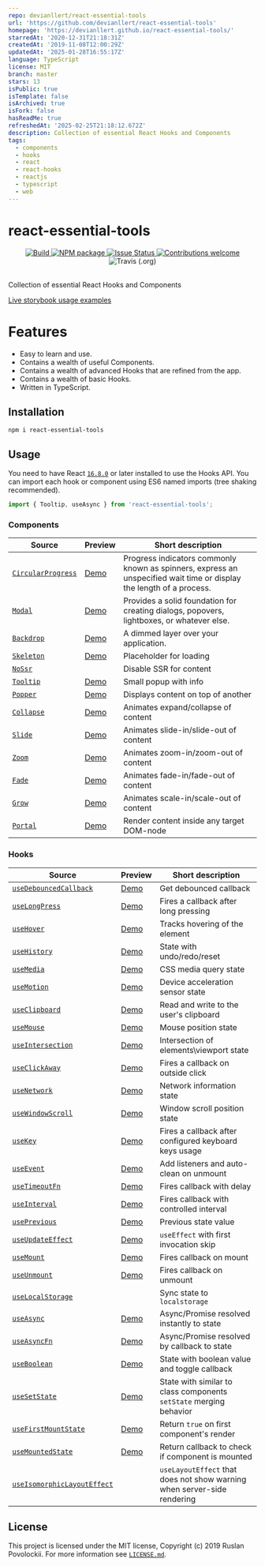 ```yaml
---
repo: devianllert/react-essential-tools
url: 'https://github.com/devianllert/react-essential-tools'
homepage: 'https://devianllert.github.io/react-essential-tools/'
starredAt: '2020-12-31T21:18:31Z'
createdAt: '2019-11-08T12:00:29Z'
updatedAt: '2025-01-28T16:55:17Z'
language: TypeScript
license: MIT
branch: master
stars: 13
isPublic: true
isTemplate: false
isArchived: true
isFork: false
hasReadMe: true
refreshedAt: '2025-02-25T21:18:12.672Z'
description: Collection of essential React Hooks and Components
tags:
  - components
  - hooks
  - react
  - react-hooks
  - reactjs
  - typescript
  - web
---
```


# react-essential-tools

<div align="center">
  <a href="https://circleci.com/gh/devianllert/react-essential-tools/">
    <img src="https://circleci.com/gh/devianllert/react-essential-tools/tree/develop.svg?style=svg" alt="Build" />
  </a>
  <a href="https://www.npmjs.com/package/react-essential-tools">
    <img src="https://img.shields.io/npm/v/react-essential-tools.svg" alt="NPM package" />
  </a>
  <a href="https://github.com/devianllert/react-essential-tools/issues">
    <img src="https://img.shields.io/github/issues/devianllert/react-essential-tools.svg" alt="Issue Status" />
  </a>
  <a href="https://github.com/devianllert/react-essential-tools/issues">
    <img src="https://img.shields.io/badge/contributions-welcome-brightgreen.svg?style=flat" alt="Contributions welcome" />
  </a>
  <img alt="Travis (.org)" src="https://img.shields.io/travis/devianllert/react-essential-tools">
  <br/>
  <br/>
</div>

Collection of essential React Hooks and Components

[Live storybook usage examples](https://devianllert.github.io/react-essential-tools/)

# Features

- Easy to learn and use.
- Contains a wealth of useful Components.
- Contains a wealth of advanced Hooks that are refined from the app.
- Contains a wealth of basic Hooks.
- Written in TypeScript.

## Installation

```
npm i react-essential-tools
```

## Usage

You need to have React [`16.8.0`](https://reactjs.org/blog/2019/02/06/react-v16.8.0.html) or later installed to use the Hooks API. You can import each hook or component using ES6 named imports (tree shaking recommended).

```js
import { Tooltip, useAsync } from 'react-essential-tools';
```

### Components

| Source | Preview | Short description |
| ------ | ------- | ----------------- |
| [`CircularProgress`](./src/components/CircularProgress) | [Demo](https://devianllert.github.io/react-essential-tools/?path=/story/components-circularprogress--indeterminate) | Progress indicators commonly known as spinners, express an unspecified wait time or display the length of a process. |
| [`Modal`](./src/components/Skeleton) | [Demo](https://devianllert.github.io/react-essential-tools/?path=/story/components-modal--basic) | Provides a solid foundation for creating dialogs, popovers, lightboxes, or whatever else. |
| [`Backdrop`](./src/components/Skeleton) | [Demo](https://devianllert.github.io/react-essential-tools/?path=/story/components-backdrop--basic) | A dimmed layer over your application. |
| [`Skeleton`](./src/components/Skeleton) | [Demo](https://devianllert.github.io/react-essential-tools/?path=/story/components-skeleton--basic) | Placeholder for loading |
| [`NoSsr`](./src/components/NoSsr) | | Disable SSR for content |
| [`Tooltip`](./src/components/Tooltip) | [Demo](https://devianllert.github.io/react-essential-tools/?path=/story/components-tooltip--basic) | Small popup with info |
| [`Popper`](./src/components/Popper) | [Demo](https://devianllert.github.io/react-essential-tools/?path=/story/components-popper--basic) | Displays content on top of another |
| [`Collapse`](./src/components/Collapse) | [Demo](https://devianllert.github.io/react-essential-tools/?path=/story/components-collapse--basic) | Animates expand/collapse of content |
| [`Slide`](./src/components/Slide) | [Demo](https://devianllert.github.io/react-essential-tools/?path=/story/components-slide--basic) | Animates slide-in/slide-out of content |
| [`Zoom`](./src/components/Zoom) | [Demo](https://devianllert.github.io/react-essential-tools/?path=/story/components-zoom--basic) | Animates zoom-in/zoom-out of content |
| [`Fade`](./src/components/Fade) | [Demo](https://devianllert.github.io/react-essential-tools/?path=/story/components-fade--basic) | Animates fade-in/fade-out of content |
| [`Grow`](./src/components/Grow) | [Demo](https://devianllert.github.io/react-essential-tools/?path=/story/components-grow--basic) | Animates scale-in/scale-out of content |
| [`Portal`](./src/components/Portal) | [Demo](https://devianllert.github.io/react-essential-tools/?path=/story/components-portal--basic) | Render content inside any target DOM-node |

### Hooks

| Source | Preview | Short description |
| ------ | ------- | ----------------- |
| [`useDebouncedCallback`](./src/hooks/useDebouncedCallback) | [Demo](https://devianllert.github.io/react-essential-tools/?path=/story/hooks-usedebouncedcallback--basic) | Get debounced callback |
| [`useLongPress`](./src/hooks/useLongPress) | [Demo](https://devianllert.github.io/react-essential-tools/?path=/story/hooks-uselongpress--basic) | Fires a callback after long pressing |
| [`useHover`](./src/hooks/useHover) | [Demo](https://devianllert.github.io/react-essential-tools/?path=/story/hooks-usehover--basic) | Tracks hovering of the element |
| [`useHistory`](./src/hooks/useHistory) | [Demo](https://devianllert.github.io/react-essential-tools/?path=/story/hooks-usehistory--basic) | State with undo/redo/reset |
| [`useMedia`](./src/hooks/useMedia) | [Demo](https://devianllert.github.io/react-essential-tools/?path=/story/hooks-usemedia--basic) | CSS media query state |
| [`useMotion`](./src/hooks/useMotion) | [Demo](https://devianllert.github.io/react-essential-tools/?path=/story/hooks-usemotion--basic) | Device acceleration sensor state |
| [`useClipboard`](./src/hooks/useClipboard) | [Demo](https://devianllert.github.io/react-essential-tools/?path=/story/hooks-useclipboard--basic) | Read and write to the user's clipboard |
| [`useMouse`](./src/hooks/useMouse) | [Demo](https://devianllert.github.io/react-essential-tools/?path=/story/hooks-usemouse--basic) | Mouse position state  |
| [`useIntersection`](./src/hooks/useIntersection) | [Demo](https://devianllert.github.io/react-essential-tools/?path=/story/hooks-useintersection--basic) | Intersection of elements\viewport state |
| [`useClickAway`](./src/hooks/useClickAway) | [Demo](https://devianllert.github.io/react-essential-tools/?path=/story/hooks-useclickaway--basic) | Fires a callback on outside click |
| [`useNetwork`](./src/hooks/useNetwork) | [Demo](https://devianllert.github.io/react-essential-tools/?path=/story/hooks-usenetwork--basic) | Network information state |
| [`useWindowScroll`](./src/hooks/useWindowScroll) | [Demo](https://devianllert.github.io/react-essential-tools/?path=/story/hooks-usewindowscroll--basic) | Window scroll position state |
| [`useKey`](./src/hooks/useKey) | [Demo](https://devianllert.github.io/react-essential-tools/?path=/story/hooks-usekey--basic) | Fires a callback after configured keyboard keys usage |
| [`useEvent`](./src/hooks/useEvent) | [Demo](https://devianllert.github.io/react-essential-tools/?path=/story/hooks-useevent--basic) | Add listeners and auto-clean on unmount |
| [`useTimeoutFn`](./src/hooks/useTimeoutFn) | [Demo](https://devianllert.github.io/react-essential-tools/?path=/story/hooks-usetimeoutfn--basic) | Fires callback with delay |
| [`useInterval`](./src/hooks/useInterval) | [Demo](https://devianllert.github.io/react-essential-tools/?path=/story/hooks-useinterval--basic) | Fires callback with controlled interval |
| [`usePrevious`](./src/hooks/usePrevious) | [Demo](https://devianllert.github.io/react-essential-tools/?path=/story/hooks-useprevious--basic) | Previous state value |
| [`useUpdateEffect`](./src/hooks/useUpdateEffect) | [Demo](https://devianllert.github.io/react-essential-tools/?path=/story/hooks-useupdateeffect--basic) | `useEffect` with first invocation skip |
| [`useMount`](./src/hooks/useMount) | [Demo](https://devianllert.github.io/react-essential-tools/?path=/story/hooks-usemount--basic) | Fires callback on mount |
| [`useUnmount`](./src/hooks/useUnmount) | [Demo](https://devianllert.github.io/react-essential-tools/?path=/story/hooks-useunmount--basic) | Fires callback on unmount |
| [`useLocalStorage`](./src/hooks/useLocalStorage) | | Sync state to `localstorage` |
| [`useAsync`](./src/hooks/useAsync) | [Demo](https://devianllert.github.io/react-essential-tools/?path=/story/hooks-useasync--basic) | Async/Promise resolved instantly to state |
| [`useAsyncFn`](./src/hooks/useAsyncFn) | [Demo](https://devianllert.github.io/react-essential-tools/?path=/story/hooks-useasyncfn--basic) | Async/Promise resolved by callback to state |
| [`useBoolean`](./src/hooks/useBoolean) | [Demo](https://devianllert.github.io/react-essential-tools/?path=/story/hooks-useboolean--basic) | State with boolean value and toggle callback |
| [`useSetState`](./src/hooks/useSetState) | [Demo](https://devianllert.github.io/react-essential-tools/?path=/story/hooks-usesetstate--basic) | State with similar to class components `setState` merging behavior |
| [`useFirstMountState`](./src/hooks/useFirstMountState) | [Demo](https://devianllert.github.io/react-essential-tools/?path=/story/hooks-usefirstmountstate--basic) | Return `true` on first component's render |
| [`useMountedState`](./src/hooks/useMountedState) | [Demo](https://devianllert.github.io/react-essential-tools/?path=/story/hooks-usemountedstate--basic) | Return callback to check if component is mounted |
| [`useIsomorphicLayoutEffect`](./src/hooks/useIsomorphicLayoutEffect) | | `useLayoutEffect` that does not show warning when server-side rendering |

## License

This project is licensed under the MIT license, Copyright (c) 2019 Ruslan Povolockii.
For more information see [`LICENSE.md`](./LICENSE.md).
